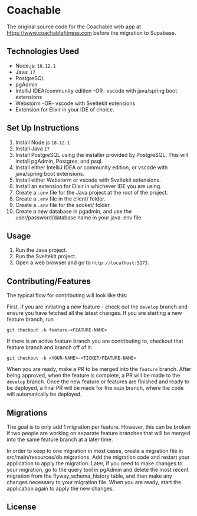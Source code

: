 # Coachable

The original source code for the Coachable web app at https://www.coachablefitness.com before the migration to Supabase.

## Technologies Used

- Node.js: `18.12.1`
- Java: `17`
- PostgreSQL
- pgAdmin
- IntelliJ IDEA/community edition -OR- vscode with java/spring boot extensions
- Webstorm -OR- vscode with Sveltekit extensions
- Extension for Elixir in your IDE of choice.

## Set Up Instructions

1. Install Node.js `18.12.1`
2. Install Java `17`
3. Install PostgreSQL using the installer provided by PostgreSQL. This will install pgAdmin, Postgres, and psql.
4. Install either IntelliJ IDEA or community edition, or vscode with java/spring boot extensions.
5. Install either Webstorm or vscode with Sveltekit extensions.
6. Install an extension for Elixir in whichever IDE you are using.
7. Create a `.env` file for the Java project at the root of the project.
8. Create a `.env` file in the client/ folder.
9. Create a `.env` file for the socket/ folder.
10. Create a new database in pgadmin, and use the user/password/database name in your java .env file.

## Usage

1. Run the Java project.
2. Run the Sveltekit project.
3. Open a web browser and go to `http://localhost:5173`.

## Contributing/Features

The typical flow for contributing will look like this: 

First, if you are initiating a new feature - check out the `develop` branch and ensure you have fetched all the latest 
changes. If you are starting a new feature branch, run

```git checkout -b feature-<FEATURE-NAME>```

If there is an active feature branch you are contributing to, checkout that feature branch and branch off of it:

```git checkout -b <YOUR-NAME>-<TICKET/FEATURE-NAME>```

When you are ready, make a PR to be merged into the `feature` branch. After being approved, when the feature is complete,
a PR will be made to the `develop` branch. Once the new feature or features are finished and ready to be deployed, a 
final PR will be made for the `main` branch, where the code will automatically be deployed.

## Migrations

The goal is to only add 1 migration per feature. However, this can be broken if two people are working on separate feature
branches that will be merged into the same feature branch at a later time.

In order to keep to one migration in most cases, create a migration file in src/main/resources/db.migrations. Add the migration
code and restart your application to apply the migration. Later, if you need to make changes to your migration, go to 
the query tool in pgAdmin and delete the most recent migration from the flyway_schema_history table, and then make any changes
necessary to your migration file. When you are ready, start the application again to apply the new changes.

## License

